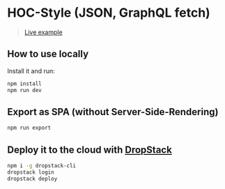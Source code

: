 # HOC-Style (JSON, GraphQL fetch)

> [Live example](https://reunify-hoc-examples.cloud.dropstack.run)

## How to use locally

Install it and run:

```bash
npm install
npm run dev
```

## Export as SPA (without Server-Side-Rendering)

```bash
npm run export
```

## Deploy it to the cloud with [DropStack](https://dropstack.run)

```bash
npm i -g dropstack-cli
dropstack login
dropstack deploy
```